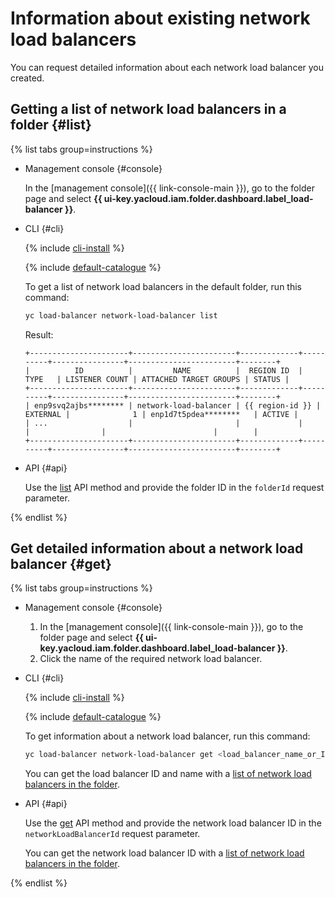 # Information about existing network load balancers

You can request detailed information about each network load balancer you created.

## Getting a list of network load balancers in a folder {#list}

{% list tabs group=instructions %}

- Management console {#console}

   In the [management console]({{ link-console-main }}), go to the folder page and select **{{ ui-key.yacloud.iam.folder.dashboard.label_load-balancer }}**.

- CLI {#cli}

   {% include [cli-install](../../_includes/cli-install.md) %}

   {% include [default-catalogue](../../_includes/default-catalogue.md) %}

   To get a list of network load balancers in the default folder, run this command:

   ```bash
   yc load-balancer network-load-balancer list
   ```

   Result:


   ```text
   +----------------------+-----------------------+-------------+----------+----------------+------------------------+--------+
   |          ID          |         NAME          |  REGION ID  |   TYPE   | LISTENER COUNT | ATTACHED TARGET GROUPS | STATUS |
   +----------------------+-----------------------+-------------+----------+----------------+------------------------+--------+
   | enp9svq2ajbs******** | network-load-balancer | {{ region-id }} | EXTERNAL |              1 | enp1d7t5pdea********   | ACTIVE |
   | ...                  |                       |             |          |                |                        |        |
   +----------------------+-----------------------+-------------+----------+----------------+------------------------+--------+
   ```



- API {#api}

   Use the [list](../api-ref/NetworkLoadBalancer/list.md) API method and provide the folder ID in the `folderId` request parameter.

{% endlist %}

## Get detailed information about a network load balancer {#get}

{% list tabs group=instructions %}

- Management console {#console}

   1. In the [management console]({{ link-console-main }}), go to the folder page and select **{{ ui-key.yacloud.iam.folder.dashboard.label_load-balancer }}**.
   1. Click the name of the required network load balancer.

- CLI {#cli}

   {% include [cli-install](../../_includes/cli-install.md) %}

   {% include [default-catalogue](../../_includes/default-catalogue.md) %}

   To get information about a network load balancer, run this command:

   ```bash
   yc load-balancer network-load-balancer get <load_balancer_name_or_ID>
   ```

   You can get the load balancer ID and name with a [list of network load balancers in the folder](#list).

- API {#api}

   Use the [get](../api-ref/NetworkLoadBalancer/get.md) API method and provide the network load balancer ID in the `networkLoadBalancerId` request parameter.

   You can get the network load balancer ID with a [list of network load balancers in the folder](#list).

{% endlist %}

